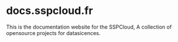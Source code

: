 # docs.sspcloud.fr
This is the documentation website for the SSPCloud, A collection of opensource projects for datasicences. 
